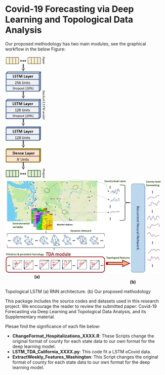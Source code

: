 # Covid-19 Forecasting via Deep Learning and Topological Data Analysis


Our proposed methodology has two main modules, see the graphical workflow in the below Figure:



<p float="left">
  <img src="Images/RNN_Architecture_page-0001.jpg" width="130" /> 
  <img  width="40" />
  <img src="Images/WorkflowMethod_page-0001.jpg" width="650" /> 
  <img  width="90" />
  <b>(a)</b>
  <img  width="400" />
  <b>(b)</b>
</p>

Topological LSTM (a) RNN architecture. (b) Our proposed methodology


This package includes the source codes and datasets used in this research project. We encourage the reader to review the submitted paper: Covid-19 Forecasting via Deep Learning and Topological Data Analysis, and its Supplementary material.


Plesae find the significance of each file below:

* **ChangeFormat_Hospitalizations_XXXX.R**: These Scripts change the original format of county for each state data to our own format for the deep learning model.
* **LSTM_TDA_California_XXXX.py**: This code fit a LSTM oCovid data.
* **ExtractWeekly_Features_Washington**:  This Script changes the original format of county for each state data to our own format for the deep learning model.




